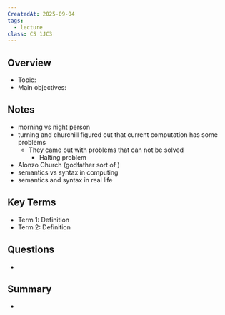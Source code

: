 ```yaml
---
CreatedAt: 2025-09-04
tags:
  - lecture
class: CS 1JC3
---
```

## Overview
- Topic:
- Main objectives:

## Notes
- morning vs night person
- turning and churchill figured out that current computation has some problems
	- They came out with problems that can not be solved
		- Halting problem
- Alonzo Church (godfather sort of )
- semantics vs syntax in computing
- semantics and syntax in real life

## Key Terms
- Term 1: Definition
- Term 2: Definition

## Questions
- 

## Summary
- 

